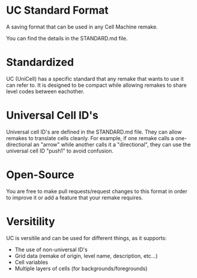 # UC Standard Format
A saving format that can be used in any Cell Machine remake.

You can find the details in the STANDARD.md file.

# Standardized
UC (UniCell) has a specific standard that any remake that wants to use it can refer to. It is designed to be compact while allowing remakes to share level codes between eachother.

# Universal Cell ID's
Universal cell ID's are defined in the STANDARD.md file. They can allow remakes to translate cells cleanly. For example, if one remake calls a one-directional an "arrow" while another calls it a "directional", they can use the universal cell ID "push1" to avoid confusion.

# Open-Source
You are free to make pull requests/request changes to this format in order to improve it or add a feature that your remake requires.

# Versitility
UC is versitile and can be used for different things, as it supports:
- The use of non-universal ID's
- Grid data (remake of origin, level name, description, etc...)
- Cell variables
- Multiple layers of cells (for backgrounds/foregrounds)
